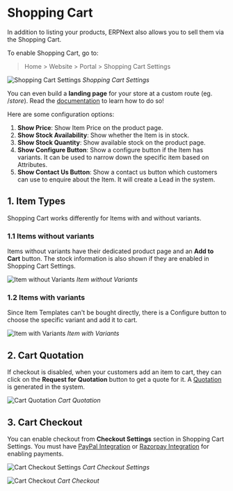 <!-- add-breadcrumbs -->
# Shopping Cart

In addition to listing your products, ERPNext also allows you to sell them via
the Shopping Cart.

To enable Shopping Cart, go to:

> Home > Website > Portal > Shopping Cart Settings

![Shopping Cart Settings](/docs/assets/img/website/shopping-cart-settings.png)
*Shopping Cart Settings*

You can even build a **landing page** for your store at a custom route (eg. /*store*).
Read the [documentation](/docs/user/manual/en/website/store-landing-page) to learn how to do so!

Here are some configuration options:

1. **Show Price**: Show Item Price on the product page.
1. **Show Stock Availability**: Show whether the Item is in stock.
1. **Show Stock Quantity**: Show available stock on the product page.
1. **Show Configure Button**: Show a configure button if the Item has variants.
   It can be used to narrow down the specific item based on Attributes.
1. **Show Contact Us Button**: Show a contact us button which customers can use
   to enquire about the Item. It will create a Lead in the system.

## 1. Item Types

Shopping Cart works differently for Items with and without variants.

### 1.1 Items without variants

Items without variants have their dedicated product page and an **Add to Cart**
button. The stock information is also shown if they are enabled in Shopping Cart
Settings.

![Item without Variants](/docs/assets/img/website/item-without-variants.png)
*Item without Variants*

### 1.2 Items with variants

Since Item Templates can't be bought directly, there is a Configure button to
choose the specific variant and add it to cart.

![Item with Variants](/docs/assets/img/website/item-with-variants.gif)
*Item with Variants*

## 2. Cart Quotation

If checkout is disabled, when your customers add an item to cart, they can click
on the **Request for Quotation** button to get a quote for it. A [Quotation](/docs/user/manual/en/selling/quotation)
is generated in the system.

![Cart Quotation](/docs/assets/img/website/cart-quotation.png)
*Cart Quotation*

## 3. Cart Checkout

You can enable checkout from **Checkout Settings** section in Shopping Cart
Settings. You must have [PayPal Integration](/docs/user/manual/en/erpnext_integration/paypal-integration)
or [Razorpay Integration](/docs/user/manual/en/erpnext_integration/razorpay-integration)
for enabling payments.

![Cart Checkout Settings](/docs/assets/img/website/cart-checkout-settings.png)
*Cart Checkout Settings*

![Cart Checkout](/docs/assets/img/website/cart-checkout.png)
*Cart Checkout*
